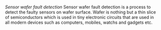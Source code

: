 *Sensor wafer fault detection*
Sensor wafer fault detection is a process to detect the faulty sensors on wafer surface. Wafer is nothing but a thin slice of semiconductors which is used in tiny electronic circuits that are used in all modern devices such as computers, mobiles, watchs and gadgets etc.
